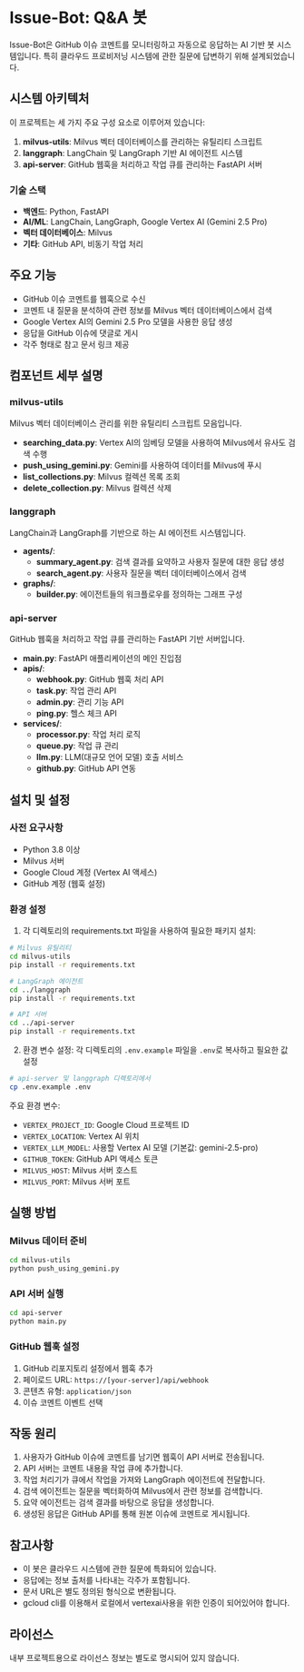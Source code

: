 # Issue-Bot: Q&A 봇

Issue-Bot은 GitHub 이슈 코멘트를 모니터링하고 자동으로 응답하는 AI 기반 봇 시스템입니다. 특히 클라우드 프로비저닝 시스템에 관한 질문에 답변하기 위해 설계되었습니다.

## 시스템 아키텍처

이 프로젝트는 세 가지 주요 구성 요소로 이루어져 있습니다:

1. **milvus-utils**: Milvus 벡터 데이터베이스를 관리하는 유틸리티 스크립트
2. **langgraph**: LangChain 및 LangGraph 기반 AI 에이전트 시스템
3. **api-server**: GitHub 웹훅을 처리하고 작업 큐를 관리하는 FastAPI 서버

### 기술 스택

- **백엔드**: Python, FastAPI
- **AI/ML**: LangChain, LangGraph, Google Vertex AI (Gemini 2.5 Pro)
- **벡터 데이터베이스**: Milvus
- **기타**: GitHub API, 비동기 작업 처리

## 주요 기능

- GitHub 이슈 코멘트를 웹훅으로 수신
- 코멘트 내 질문을 분석하여 관련 정보를 Milvus 벡터 데이터베이스에서 검색
- Google Vertex AI의 Gemini 2.5 Pro 모델을 사용한 응답 생성
- 응답을 GitHub 이슈에 댓글로 게시
- 각주 형태로 참고 문서 링크 제공

## 컴포넌트 세부 설명

### milvus-utils

Milvus 벡터 데이터베이스 관리를 위한 유틸리티 스크립트 모음입니다.

- **searching_data.py**: Vertex AI의 임베딩 모델을 사용하여 Milvus에서 유사도 검색 수행
- **push_using_gemini.py**: Gemini를 사용하여 데이터를 Milvus에 푸시
- **list_collections.py**: Milvus 컬렉션 목록 조회
- **delete_collection.py**: Milvus 컬렉션 삭제

### langgraph

LangChain과 LangGraph를 기반으로 하는 AI 에이전트 시스템입니다.

- **agents/**: 
  - **summary_agent.py**: 검색 결과를 요약하고 사용자 질문에 대한 응답 생성
  - **search_agent.py**: 사용자 질문을 벡터 데이터베이스에서 검색
- **graphs/**: 
  - **builder.py**: 에이전트들의 워크플로우를 정의하는 그래프 구성

### api-server

GitHub 웹훅을 처리하고 작업 큐를 관리하는 FastAPI 기반 서버입니다.

- **main.py**: FastAPI 애플리케이션의 메인 진입점
- **apis/**: 
  - **webhook.py**: GitHub 웹훅 처리 API
  - **task.py**: 작업 관리 API
  - **admin.py**: 관리 기능 API
  - **ping.py**: 헬스 체크 API
- **services/**: 
  - **processor.py**: 작업 처리 로직
  - **queue.py**: 작업 큐 관리
  - **llm.py**: LLM(대규모 언어 모델) 호출 서비스
  - **github.py**: GitHub API 연동

## 설치 및 설정

### 사전 요구사항

- Python 3.8 이상
- Milvus 서버
- Google Cloud 계정 (Vertex AI 액세스)
- GitHub 계정 (웹훅 설정)

### 환경 설정

1. 각 디렉토리의 requirements.txt 파일을 사용하여 필요한 패키지 설치:

```bash
# Milvus 유틸리티
cd milvus-utils
pip install -r requirements.txt

# LangGraph 에이전트
cd ../langgraph
pip install -r requirements.txt

# API 서버
cd ../api-server
pip install -r requirements.txt
```

2. 환경 변수 설정:
각 디렉토리의 `.env.example` 파일을 `.env`로 복사하고 필요한 값 설정

```bash
# api-server 및 langgraph 디렉토리에서
cp .env.example .env
```

주요 환경 변수:
- `VERTEX_PROJECT_ID`: Google Cloud 프로젝트 ID
- `VERTEX_LOCATION`: Vertex AI 위치
- `VERTEX_LLM_MODEL`: 사용할 Vertex AI 모델 (기본값: gemini-2.5-pro)
- `GITHUB_TOKEN`: GitHub API 액세스 토큰
- `MILVUS_HOST`: Milvus 서버 호스트
- `MILVUS_PORT`: Milvus 서버 포트

## 실행 방법

### Milvus 데이터 준비

```bash
cd milvus-utils
python push_using_gemini.py
```

### API 서버 실행

```bash
cd api-server
python main.py
```

### GitHub 웹훅 설정

1. GitHub 리포지토리 설정에서 웹훅 추가
2. 페이로드 URL: `https://[your-server]/api/webhook`
3. 콘텐츠 유형: `application/json`
4. 이슈 코멘트 이벤트 선택

## 작동 원리

1. 사용자가 GitHub 이슈에 코멘트를 남기면 웹훅이 API 서버로 전송됩니다.
2. API 서버는 코멘트 내용을 작업 큐에 추가합니다.
3. 작업 처리기가 큐에서 작업을 가져와 LangGraph 에이전트에 전달합니다.
4. 검색 에이전트는 질문을 벡터화하여 Milvus에서 관련 정보를 검색합니다.
5. 요약 에이전트는 검색 결과를 바탕으로 응답을 생성합니다.
6. 생성된 응답은 GitHub API를 통해 원본 이슈에 코멘트로 게시됩니다.

## 참고사항

- 이 봇은 클라우드 시스템에 관한 질문에 특화되어 있습니다.
- 응답에는 정보 출처를 나타내는 각주가 포함됩니다.
- 문서 URL은 별도 정의된 형식으로 변환됩니다.
- gcloud cli를 이용해서 로컬에서 vertexai사용을 위한 인증이 되어있어야 합니다.
## 라이선스

내부 프로젝트용으로 라이선스 정보는 별도로 명시되어 있지 않습니다. 